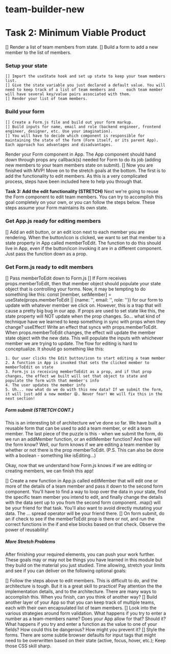 # team-builder-new
# Task 2: Minimum Viable Product
  [] Render a list of team members from state.
  [] Build a form to add a new member to the list of members.
 ### Setup your state
    [] Import the useState hook and set up state to keep your team members list.
    [] Give the state variable you just declared a default value. You will need to keep track of a list of team members and     each team member will have several key/value pairs associated with them.
    [] Render your list of team members.
### Build your form
    [] Create a Form.js file and build out your form markup.
    [] Build inputs for name, email and role (backend engineer, frontend engineer, designer, etc. Use your imagination).
    [] You will have to decide which component is responsible for maintaining the state of the form (Form itself, or its parent App). Each approach has advantages and disadvantages.
 Render your Form component in App. The App component should hand down through props any callback(s) needed for Form to do its job (adding new members to your team members state on submit).
    [] Now you are finished with MVP! Move on to the stretch goals at the bottom. The first is to add the functionality to edit members. As this is a very complicated process, steps have been included here to help you through that.

**Task 3: Add the edit functionality (STRETCH)**
Next we're going to reuse the Form component to edit team members. You can try to accomplish this goal completely on your own, or you can follow the steps below. These steps assume your Form maintains its own state.

### Get App.js ready for editing members
   [] Add an edit button, or an edit icon next to each member you are rendering. When the button/icon is clicked, we want to set that member to a state property in App called memberToEdit. The function to do this should live in App, even if the button/icon invoking it are in a different component. Just pass the function down as a prop.
### Get Form.js ready to edit members
   [] Pass memberToEdit down to Form.js
   [] If Form receives props.memberToEdit, then that member object should populate your state object that is controlling your forms. Now, it may be tempting to do something like this: const [member, setMember] = useState(props.memberToEdit || {name: '', email: '', role: ''}) for our form to update with whatever member we click on. However, this is a trap that will cause a pretty big bug in our app. If props are used to set state like this, the state property will NOT update when the prop changes. So... what kind of technique have we learned to keep something in sync with props when they change? useEffect! Write an effect that syncs with props.memberToEdit. When props.memberToEdit changes, the effect will update the member state object with the new data. This will populate the inputs with whichever member we are trying to update.
The flow for editing is hard to conceptualize. It should go something like this:

    1. Our user clicks the Edit button/icon to start editing a team member
    2. A function in App is invoked that sets the clicked member to memberToEdit on state
    3. Form.js is receiving memberToEdit as a prop, and if that prop changes, the effect we built will set that object to state and populate the form with that member's info
    4. The user updates the member info
    5. Uh... now what do we do with this new data? If we submit the form, it will just add a new member 😫. Never fear! We will fix this in the next section!

##### Form submit (STRETCH CONT.)
This is an interesting bit of architecture we've done so far. We have built a reusable form that can be used to add a team member, or edit a team member. The last piece of the puzzle is this - when we submit the form, do we run an addMember function, or an editMember function? And how will the form know? Well, our form knows if we are editing a team member by whether or not there is the prop memberToEdit. (P.S. This can also be done with a boolean - something like isEditing...)

Okay, now that we understand how Form.js knows if we are editing or creating members, we can finish this app!

 [] Create a new function in App.js called editMember that will edit one or more of the details of a team member and pass it down to the second form component. You'll have to find a way to loop over the data in your state, find the specific team member you intend to edit, and finally change the details with the data sent up to you from the second form component. .map() will be your friend for that task. You'll also want to avoid directly mutating your data. The ... spread operator will be your friend there.
 [] On form submit, do an if check to see if the memberToEdit prop is there or not, and run the correct functions in the if and else blocks based on that check.
Observe the power of reusability!

##### More Stretch Problems
After finishing your required elements, you can push your work further. These goals may or may not be things you have learned in this module but they build on the material you just studied. Time allowing, stretch your limits and see if you can deliver on the following optional goals:

 [] Follow the steps above to edit members. This is difficult to do, and the architecture is tough. But it is a great skill to practice! Pay attention the the implementation details, and to the architecture. There are many ways to accomplish this. When you finish, can you think of another way?
 [] Build another layer of your App so that you can keep track of multiple teams, each with their own encapsulated list of team members.
 [] Look into the various strategies around form validation. What happens if you try to enter a number as a team-members name? Does your App allow for that? Should it? What happens if you try and enter a function as the value to one of your fields? How could this be dangerous? How might you prevent it?
 [] Style the forms. There are some subtle browser defaults for input tags that might need to be overwritten based on their state (active, focus, hover, etc.); Keep those CSS skill sharp.
